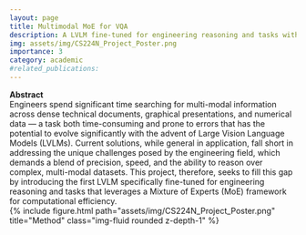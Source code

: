 ```yaml
---
layout: page
title: Multimodal MoE for VQA
description: A LVLM fine-tuned for engineering reasoning and tasks with a MoE.
img: assets/img/CS224N_Project_Poster.png
importance: 3
category: academic
#related_publications: 
---
```

<div class="caption">
    <b>Abstract</b>
</div>
Engineers spend significant time searching for multi-modal information across dense technical documents, graphical presentations, and numerical data — a task both time-consuming and prone to errors that has the potential to evolve significantly with the advent of Large Vision Language Models (LVLMs). Current solutions, while general in application, fall short in addressing the unique challenges posed by the engineering field, which demands a blend of precision, speed, and the ability to reason over complex, multi-modal datasets. This project, therefore, seeks to fill this gap by introducing the first LVLM specifically fine-tuned for engineering reasoning and tasks that leverages a Mixture of Experts (MoE) framework for computational efficiency.

<div class="image">
{% include figure.html path="assets/img/CS224N_Project_Poster.png" title="Method" class="img-fluid rounded z-depth-1" %}
</div>​
